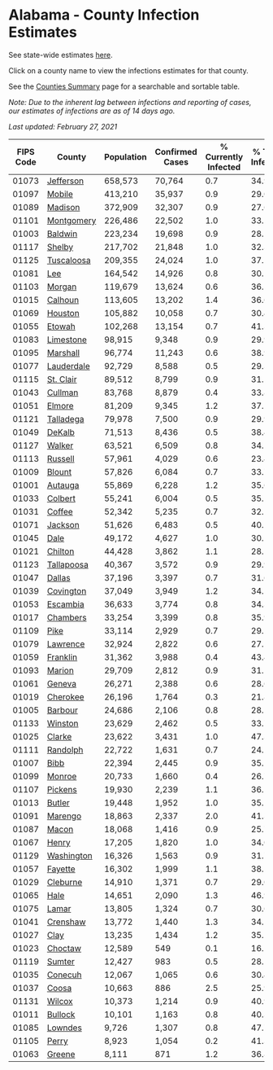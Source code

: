 # Alabama - County Infection Estimates

See state-wide estimates [here](/infections/us-al).

Click on a county name to view the infections estimates for that county.

See the [Counties Summary](/infections/summary-counties) page for a searchable and sortable table.

*Note: Due to the inherent lag between infections and reporting of cases, our estimates of infections are as of 14 days ago.*

*Last updated: February 27, 2021*

|   FIPS Code |                   County |   Population |   Confirmed Cases |   % Currently Infected |   % Total Infected |
|-------------|--------------------------|--------------|-------------------|------------------------|--------------------|
|       01073 |   [Jefferson](jefferson) |      658,573 |            70,764 |                    0.7 |               34.9 |
|       01097 |         [Mobile](mobile) |      413,210 |            35,937 |                    0.9 |               29.0 |
|       01089 |       [Madison](madison) |      372,909 |            32,307 |                    0.9 |               27.6 |
|       01101 | [Montgomery](montgomery) |      226,486 |            22,502 |                    1.0 |               33.2 |
|       01003 |       [Baldwin](baldwin) |      223,234 |            19,698 |                    0.9 |               28.2 |
|       01117 |         [Shelby](shelby) |      217,702 |            21,848 |                    1.0 |               32.3 |
|       01125 | [Tuscaloosa](tuscaloosa) |      209,355 |            24,024 |                    1.0 |               37.1 |
|       01081 |               [Lee](lee) |      164,542 |            14,926 |                    0.8 |               30.1 |
|       01103 |         [Morgan](morgan) |      119,679 |            13,624 |                    0.6 |               36.5 |
|       01015 |       [Calhoun](calhoun) |      113,605 |            13,202 |                    1.4 |               36.6 |
|       01069 |       [Houston](houston) |      105,882 |            10,058 |                    0.7 |               30.4 |
|       01055 |         [Etowah](etowah) |      102,268 |            13,154 |                    0.7 |               41.3 |
|       01083 |   [Limestone](limestone) |       98,915 |             9,348 |                    0.9 |               29.9 |
|       01095 |     [Marshall](marshall) |       96,774 |            11,243 |                    0.6 |               38.9 |
|       01077 | [Lauderdale](lauderdale) |       92,729 |             8,588 |                    0.5 |               29.3 |
|       01115 |   [St. Clair](st.-clair) |       89,512 |             8,799 |                    0.9 |               31.5 |
|       01043 |       [Cullman](cullman) |       83,768 |             8,879 |                    0.4 |               33.8 |
|       01051 |         [Elmore](elmore) |       81,209 |             9,345 |                    1.2 |               37.1 |
|       01121 |   [Talladega](talladega) |       79,978 |             7,500 |                    0.9 |               29.9 |
|       01049 |         [DeKalb](dekalb) |       71,513 |             8,436 |                    0.5 |               38.4 |
|       01127 |         [Walker](walker) |       63,521 |             6,509 |                    0.8 |               34.1 |
|       01113 |       [Russell](russell) |       57,961 |             4,029 |                    0.6 |               23.4 |
|       01009 |         [Blount](blount) |       57,826 |             6,084 |                    0.7 |               33.7 |
|       01001 |       [Autauga](autauga) |       55,869 |             6,228 |                    1.2 |               35.6 |
|       01033 |       [Colbert](colbert) |       55,241 |             6,004 |                    0.5 |               35.1 |
|       01031 |         [Coffee](coffee) |       52,342 |             5,235 |                    0.7 |               32.1 |
|       01071 |       [Jackson](jackson) |       51,626 |             6,483 |                    0.5 |               40.1 |
|       01045 |             [Dale](dale) |       49,172 |             4,627 |                    1.0 |               30.2 |
|       01021 |       [Chilton](chilton) |       44,428 |             3,862 |                    1.1 |               28.5 |
|       01123 | [Tallapoosa](tallapoosa) |       40,367 |             3,572 |                    0.9 |               29.9 |
|       01047 |         [Dallas](dallas) |       37,196 |             3,397 |                    0.7 |               31.6 |
|       01039 |   [Covington](covington) |       37,049 |             3,949 |                    1.2 |               34.5 |
|       01053 |     [Escambia](escambia) |       36,633 |             3,774 |                    0.8 |               34.3 |
|       01017 |     [Chambers](chambers) |       33,254 |             3,399 |                    0.8 |               35.9 |
|       01109 |             [Pike](pike) |       33,114 |             2,929 |                    0.7 |               29.5 |
|       01079 |     [Lawrence](lawrence) |       32,924 |             2,822 |                    0.6 |               27.1 |
|       01059 |     [Franklin](franklin) |       31,362 |             3,988 |                    0.4 |               43.4 |
|       01093 |         [Marion](marion) |       29,709 |             2,812 |                    0.9 |               31.1 |
|       01061 |         [Geneva](geneva) |       26,271 |             2,388 |                    0.6 |               28.6 |
|       01019 |     [Cherokee](cherokee) |       26,196 |             1,764 |                    0.3 |               21.8 |
|       01005 |       [Barbour](barbour) |       24,686 |             2,106 |                    0.8 |               28.5 |
|       01133 |       [Winston](winston) |       23,629 |             2,462 |                    0.5 |               33.7 |
|       01025 |         [Clarke](clarke) |       23,622 |             3,431 |                    1.0 |               47.3 |
|       01111 |     [Randolph](randolph) |       22,722 |             1,631 |                    0.7 |               24.1 |
|       01007 |             [Bibb](bibb) |       22,394 |             2,445 |                    0.9 |               35.2 |
|       01099 |         [Monroe](monroe) |       20,733 |             1,660 |                    0.4 |               26.7 |
|       01107 |       [Pickens](pickens) |       19,930 |             2,239 |                    1.1 |               36.5 |
|       01013 |         [Butler](butler) |       19,448 |             1,952 |                    1.0 |               35.1 |
|       01091 |       [Marengo](marengo) |       18,863 |             2,337 |                    2.0 |               41.3 |
|       01087 |           [Macon](macon) |       18,068 |             1,416 |                    0.9 |               25.7 |
|       01067 |           [Henry](henry) |       17,205 |             1,820 |                    1.0 |               34.0 |
|       01129 | [Washington](washington) |       16,326 |             1,563 |                    0.9 |               31.7 |
|       01057 |       [Fayette](fayette) |       16,302 |             1,999 |                    1.1 |               38.5 |
|       01029 |     [Cleburne](cleburne) |       14,910 |             1,371 |                    0.7 |               29.0 |
|       01065 |             [Hale](hale) |       14,651 |             2,090 |                    1.3 |               46.9 |
|       01075 |           [Lamar](lamar) |       13,805 |             1,324 |                    0.7 |               30.6 |
|       01041 |     [Crenshaw](crenshaw) |       13,772 |             1,440 |                    1.3 |               34.2 |
|       01027 |             [Clay](clay) |       13,235 |             1,434 |                    1.2 |               35.1 |
|       01023 |       [Choctaw](choctaw) |       12,589 |               549 |                    0.1 |               16.2 |
|       01119 |         [Sumter](sumter) |       12,427 |               983 |                    0.5 |               28.2 |
|       01035 |       [Conecuh](conecuh) |       12,067 |             1,065 |                    0.6 |               30.4 |
|       01037 |           [Coosa](coosa) |       10,663 |               886 |                    2.5 |               25.9 |
|       01131 |         [Wilcox](wilcox) |       10,373 |             1,214 |                    0.9 |               40.9 |
|       01011 |       [Bullock](bullock) |       10,101 |             1,163 |                    0.8 |               40.3 |
|       01085 |       [Lowndes](lowndes) |        9,726 |             1,307 |                    0.8 |               47.7 |
|       01105 |           [Perry](perry) |        8,923 |             1,054 |                    0.2 |               41.3 |
|       01063 |         [Greene](greene) |        8,111 |               871 |                    1.2 |               36.8 |